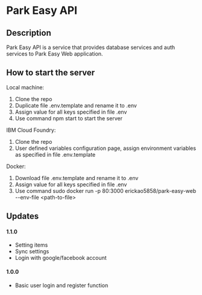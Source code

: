 # Park Easy API
## Description
Park Easy API is a service that provides database services and auth services to Park Easy Web application.
## How to start the server
Local machine:
1. Clone the repo
2. Duplicate file .env.template and rename it to .env
3. Assign value for all keys specified in file .env
4. Use command npm start to start the server

IBM Cloud Foundry:
1. Clone the repo
2. User defined variables configuration page, assign environment variables as specified in file .env.template

Docker:
1. Download file .env.template and rename it to .env
2. Assign value for all keys specified in file .env
3. Use command sudo docker run -p 80:3000 erickao5858/park-easy-web --env-file &lt;path-to-file&gt;

## Updates

#### 1.1.0
- Setting items
- Sync settings
- Login with google/facebook account

#### 1.0.0
- Basic user login and register function